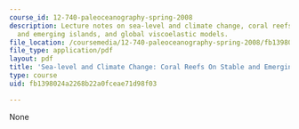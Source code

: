 ```yaml
---
course_id: 12-740-paleoceanography-spring-2008
description: Lecture notes on sea-level and climate change, coral reefs on stable
  and emerging islands, and global viscoelastic models.
file_location: /coursemedia/12-740-paleoceanography-spring-2008/fb1398024a2268b22a0fceae71d98f03_lec05.pdf
file_type: application/pdf
layout: pdf
title: 'Sea-level and Climate Change: Coral Reefs On Stable and Emerging Islands'
type: course
uid: fb1398024a2268b22a0fceae71d98f03

---
```

None